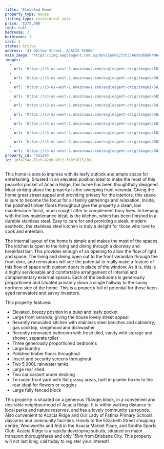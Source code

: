 ```yaml
---
title: 'Elevated Home'
property_type: House
listing_type: residential_sale
price: '$375,000'
rent: null
bedrooms: 3
bathrooms: 1
cars: 2
status: Active
address: '41 Dellow Street, ACACIA RIDGE'
main_image: 'https://img.eagleagent.com.au/deVCEemNi27zC3cA6XbUbBdkrNA=/1280x854/smart/https://s3-us-west-2.amazonaws.com/eagleagent-orig/images/6822849/131163894-image-M.jpg'
images:
  -
    url: 'https://s3-us-west-2.amazonaws.com/eagleagent-orig/images/6822858/131163894-image-I.jpg'
  -
    url: 'https://s3-us-west-2.amazonaws.com/eagleagent-orig/images/6822857/131163894-image-H.jpg'
  -
    url: 'https://s3-us-west-2.amazonaws.com/eagleagent-orig/images/6822856/131163894-image-G.jpg'
  -
    url: 'https://s3-us-west-2.amazonaws.com/eagleagent-orig/images/6822855/131163894-image-F.jpg'
  -
    url: 'https://s3-us-west-2.amazonaws.com/eagleagent-orig/images/6822854/131163894-image-E.jpg'
  -
    url: 'https://s3-us-west-2.amazonaws.com/eagleagent-orig/images/6822853/131163894-image-D.jpg'
  -
    url: 'https://s3-us-west-2.amazonaws.com/eagleagent-orig/images/6822852/131163894-image-C.jpg'
  -
    url: 'https://s3-us-west-2.amazonaws.com/eagleagent-orig/images/6822851/131163894-image-B.jpg'
  -
    url: 'https://s3-us-west-2.amazonaws.com/eagleagent-orig/images/6822850/131163894-image-A.jpg'
  -
    url: 'https://s3-us-west-2.amazonaws.com/eagleagent-orig/images/6822849/131163894-image-M.jpg'
property_id: '435294'
id: 1d3a7f4c-01c9-42eb-9fc2-fb8f16752202
---
```

This home is sure to impress with its leafy outlook and ample space for entertaining. Situated in an elevated position ideal to make the most of this peaceful pocket of Acacia Ridge, this home has been thoughtfully designed. Most striking about the property is the sweeping front veranda. Giving the home great street appeal and providing privacy for the interiors, this space is sure to become the focus for all family gatherings and relaxation. Inside, the polished timber floors throughout give the property a clean, low maintenance finish, much sought after to complement busy lives. In keeping with the low maintenance ideal, is the kitchen, which has been finished in a durable stainless steel. Easy to care for and providing a sleek, modern aesthetic, the stainless steel kitchen is truly a delight for those who love to cook and entertain.

The internal layout of the home is simple and makes the most of the spaces. The kitchen is open to the living and dining through a doorway and breakfast bar. This provides enough of an opening to allow the flow of light and space. The living and dining open out to the front verandah through the front door, and renovators will see the potential to really make a feature of this flow of space with custom doors in place of the window. As it is, this is a highly serviceable and comfortable arrangement of internal and complementary external spaces. Each of the bedrooms is generously proportioned and situated privately down a single hallway to the sunny northern side of the home. This is a property full of potential for those keen-eyed renovators and savvy investors.

This property features:

*  Elevated, breezy position in a quiet and leafy pocket
*  Large front veranda, giving the house lovely street appeal
*  Recently renovated kitchen with stainless steel benches and cabinetry, gas cooktop, rangehood and dishwasher
*  Recently renovated bathroom with fresh tiled, vanity with storage and shower, separate toilet
*  Three generously proportioned bedrooms
*  Large laundry
*  Polished timber floors throughout
*  Insect and security screens throughout
*  Two 5,000L rainwater tanks
*  Large rear shed
*  Two car carport under decking
*  Terraced front yard with flat grassy areas, built in planter boxes to the rear ideal for flowers or veggies
*  Large fully fenced block

This property is situated on a generous 754sqm block, in a convenient and desirable neighbourhood of Acacia Ridge. It is within walking distance to local parks and nature reserves, and has a lovely community surrounds. Also convenient to Acacia Ridge and Our Lady of Fatima Primary Schools, daycares and community facilities. Handy to the Elizabeth Street shopping centre, Woolworths and Aldi in the Acacia Market Place, and Souths Sports Club. Acacia Ridge is a rapidly developing suburb, situated on major transport thoroughfares and only 15km from Brisbane City. This property will not last long, call today to register your interest!
